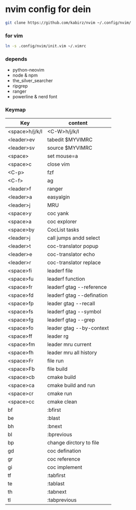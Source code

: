 # nvim config for dein
```bash
git clone https://github.com/kabirz/nvim ~/.config/nvim/
```
### for vim
```bash
ln -s .config/nvim/init.vim ~/.vimrc
```

### depends
* python-neovim
* node & npm
* the_silver_searcher
* ripgrep
* ranger
* powerline & nerd font

### Keymap

| Key             | content                   |
| --------------- | ------------------------- |
| \<space>h/j/k/l | \<C-W>h/j/k/l             |
| \<leader>ev     | tabedit $MYVIMRC          |
| \<leader>sv     | source $MYVIMRC           |
| \<space><sapce> | set mouse=a               |
| \<space>c       | close vim                 |
| \<C-p>          | fzf                       |
| \<C-f>          | ag                        |
| \<leader>f      | ranger                    |
| \<leader>a      | easyalgin                 |
| \<leader>j      | MRU                       |
| \<space>y       | coc yank                  |
| \<space>a       | coc explorer              |
| \<space>by      | CocList tasks             |
| \<leader>j      | call jumps andd select    |
| \<leader>t      | coc-translator popup      |
| \<leader>e      | coc-translator echo       |
| \<leader>r      | coc-translator replace    |
| \<space>fi      | leaderf file              |
| \<space>fu      | leaderf function          |
| \<space>fr      | leaderf gtag --reference  |
| \<space>fd      | leaderf gtag --defination |
| \<space>fp      | leader gtag --recall      |
| \<space>fs      | leaderf gtag --symbol     |
| \<space>fg      | leaderf gtag --grep       |
| \<space>fo      | leader gtag --by-context  |
| \<space>ff      | leader rg                 |
| \<space>fm      | leader mru current        |
| \<space>fh      | leader mru all history    |
| \<space>Fr      | file run                  |
| \<space>Fb      | file build                |
| \<space>cb      | cmake build               |
| \<space>ca      | cmake build and run       |
| \<space>cr      | cmake run                 |
| \<space>cc      | cmake clean               |
| bf              | :bfirst                   |
| be              | :blast                    |
| bh              | :bnext                    |
| bl              | :bprevious                |
| bp              | change dirctory to file   |
| gd              | coc defination            |
| gr              | coc reference             |
| gi              | coc implement             |
| tf              | :tabfirst                 |
| te              | :tablast                  |
| th              | :tabnext                  |
| tl              | :tabprevious              |

